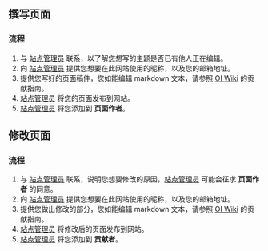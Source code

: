 ## 撰写页面

### 流程

1. 与 [站点管理员](mailto:yangzheh22@mails.tsinghua.edu.cn) 联系，以了解您想写的主题是否已有他人正在编辑。
2. 向 [站点管理员](mailto:yangzheh22@mails.tsinghua.edu.cn) 提供您想要在此网站使用的昵称，以及您的邮箱地址。
3. 提供您写好的页面稿件，您如能编辑 markdown 文本，请参照 [OI Wiki](https://oi-wiki.org/) 的贡献指南。
4. [站点管理员](mailto:yangzheh22@mails.tsinghua.edu.cn) 将您的页面发布到网站。
5. [站点管理员](mailto:yangzheh22@mails.tsinghua.edu.cn) 将您添加到 **页面作者**。

## 修改页面

### 流程

1. 与 [站点管理员](mailto:yangzheh22@mails.tsinghua.edu.cn) 联系，说明您想要修改的原因，[站点管理员](mailto:yangzheh22@mails.tsinghua.edu.cn) 可能会征求 **页面作者** 的同意。
2. 向 [站点管理员](mailto:yangzheh22@mails.tsinghua.edu.cn) 提供您想要在此网站使用的昵称，以及您的邮箱地址。
3. 提供您做出修改的部分，您如能编辑 markdown 文本，请参照 [OI Wiki](https://oi-wiki.org/) 的贡献指南。
4. [站点管理员](mailto:yangzheh22@mails.tsinghua.edu.cn) 将修改后的页面发布到网站。
5. [站点管理员](mailto:yangzheh22@mails.tsinghua.edu.cn) 将您添加到 **贡献者**。
